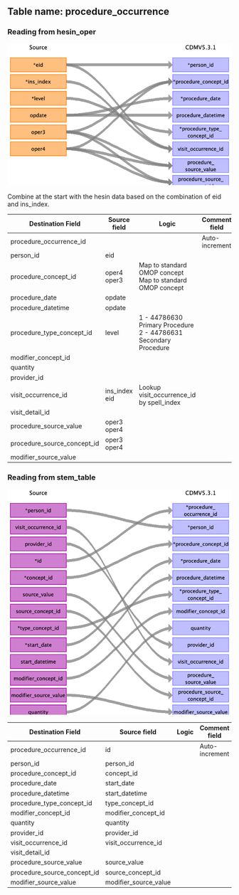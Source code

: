 ## Table name: procedure_occurrence

### Reading from hesin_oper

![](md_files/image20.png)

Combine at the start with the hesin data based on the combination of eid and ins_index. 

| Destination Field | Source field | Logic | Comment field |
| --- | --- | --- | --- |
| procedure_occurrence_id |  |  | Auto-increment |
| person_id | eid |  |  |
| procedure_concept_id | oper4<br>oper3 | Map to standard OMOP concept<br>Map to standard OMOP concept |  |
| procedure_date | opdate |  |  |
| procedure_datetime | opdate |  |  |
| procedure_type_concept_id | level | 1 - 44786630 Primary Procedure  2 - 44786631 Secondary Procedure |  |
| modifier_concept_id |  |  |  |
| quantity |  |  |  |
| provider_id |  |  |  |
| visit_occurrence_id | ins_index<br>eid | Lookup visit_occurrence_id by spell_index |  |
| visit_detail_id |  |  |  |
| procedure_source_value | oper3<br>oper4 |  |  |
| procedure_source_concept_id | oper3<br>oper4 |  |  |
| modifier_source_value |  |  |  |

### Reading from stem_table

![](md_files/image21.png)

| Destination Field | Source field | Logic | Comment field |
| --- | --- | --- | --- |
| procedure_occurrence_id | id |  | Auto-increment |
| person_id | person_id |  |  |
| procedure_concept_id | concept_id |  |  |
| procedure_date | start_date |  |  |
| procedure_datetime | start_datetime |  |  |
| procedure_type_concept_id | type_concept_id |  |  |
| modifier_concept_id | modifier_concept_id |  |  |
| quantity | quantity |  |  |
| provider_id | provider_id |  |  |
| visit_occurrence_id | visit_occurrence_id |  |  |
| visit_detail_id |  |  |  |
| procedure_source_value | source_value |  |  |
| procedure_source_concept_id | source_concept_id |  |  |
| modifier_source_value | modifier_source_value |  |  |

